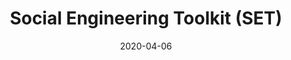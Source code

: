 ---
path: "/tutorials/securitypentesttools/set"
date: "2020-04-06"
title: "Social Engineering Toolkit (SET)"
---
